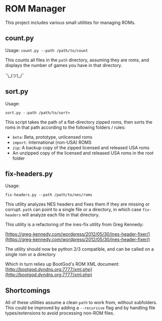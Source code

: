 ROM Manager
===========

This project includes various small utilities for managing ROMs.

count.py
--------

Usage:
`count.py --path /path/to/count`

This counts all files in the `path` directory, assuming they are roms, and displays the number of games you have in that directory.

¯\\\_(ツ)\_/¯

sort.py
-------
Usage:

`sort.py --path /path/to/sort>`

This script takes the path of a flat-directory zipped roms, then sorts the roms in that path according to the following folders / rules:

- `beta`: Beta, prototype, unlicensed roms
- `import`: International (non-USA) ROMS
- `zip`: A backup copy of the zipped licensed and released USA roms
- An unzipped copy of the licensed and released USA roms in the root folder

fix-headers.py
--------------

Usage:

`fix-headers.py --path /path/to/nes/roms`

This utility analyzes NES headers and fixes them if they are missing or corrupt. `path` can point to a single file or a directory, in which case `fix-headers` will analyze each file in that directory.

This utility is a refactoring of the ines-fix utility from Greg Kennedy:

[https://greg-kennedy.com/wordpress/2012/05/30/ines-header-fixer/](https://greg-kennedy.com/wordpress/2012/05/30/ines-header-fixer/)

The utility should now be python 2/3 compatible, and can be called on a single rom or a directory

Which in turn relies up BootGod's ROM XML document:
[http://bootgod.dyndns.org:7777/xml.php](http://bootgod.dyndns.org:7777/xml.php)

Shortcomings
------------

All of these utilities assume a clean `path` to work from, without subfolders. This could be improved by adding a `--recursive` flag and by handling file types/extensions to avoid processing non-ROM files.
